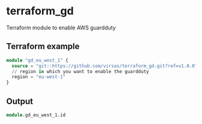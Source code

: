 # terraform_gd

Terraform module to enable AWS guardduty

## Terraform example

``` terraform
module "gd_eu_west_1" {
  source = "git::https://github.com/virsas/terraform_gd.git?ref=v1.0.0"
  // region in which you want to enable the guardduty
  region = "eu-west-1"
}
```

## Output

``` terraform
module.gd_eu_west_1.id
```
